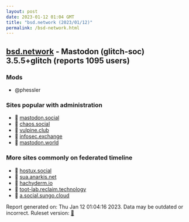 ```yaml
---
layout: post
date: 2023-01-12 01:04 GMT
title: "bsd.network (2023/01/12)"
permalink: /bsd-network.html
---
```



## [bsd.network](https://bsd.network) - Mastodon (glitch-soc) 3.5.5+glitch (reports 1095 users)

### Mods
 * @phessler

### Sites popular with administration

* 🐘 [mastodon.social](/mastodon-social.html)
* 🐘 [chaos.social](/chaos-social.html)
* 🐘 [vulpine.club](/vulpine-club.html)
* 🐘 [infosec.exchange](/infosec-exchange.html)
* 🐘 [mastodon.world](/mastodon-world.html)

### More sites commonly on federated timeline

* 🐘 [hostux.social](/hostux-social.html)
* 🐘 [sua.anarkis.net](/sua-anarkis-net.html)
* 🐘 [hachyderm.io](/hachyderm-io.html)
* 🐘 [toot-lab.reclaim.technology](/toot-lab-reclaim-technology.html)
* 🐘 [a.social.sungo.cloud](/a-social-sungo-cloud.html)

Report generated on: Thu Jan 12 01:04:16 2023. Data may be outdated or incorrect.
Ruleset version: [🧁](/version-cupcake)
